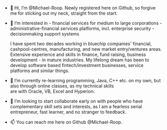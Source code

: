 - 👋 Hi, I’m @Michael-Roop. 
     Newly registered here on Github, so forgive me for sticking out my neck, straight from the start.

- 👀 I’m interested in 
          - financial services for medium to large corporations
          - administrative-financial services platforms, incl. enterprise security
          - decisionmaking support systems
                    
     I have spent two decades working in bluechip companies' financial, cashpool-centres, manufacturing, and new market entry/ventures
     areas. Extensive experience and skills in finance, fund raising, business development - in mature industries.
     My lifelong dream has been to develop software based fintech/investment businesses, service platforms and similar things.
     
- 🌱 I’m currently re-learning programming, Java, C++ etc. on my own, but also through online classes, as my technical skills  
     are with Oracle, VB, Excel and Hyperion. 

- 💞️ I’m looking to start collaborate early on with people who have complementary skill sets and interests, as I am a fearless serial
     entrepreneur, fast learner, and no stranger to feedback. 

- 📫 You can reach me here on Github @Michael-Roop. 





<!---
Michael-Roop/Michael-Roop is a ✨ special ✨ repository because its `README.md` (this file) appears on your GitHub profile.
You can click the Preview link to take a look at your changes.
--->
